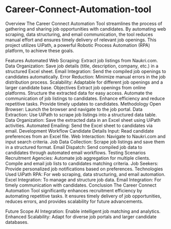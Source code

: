 # Career-Connect-Automation-tool

Overview
The Career Connect Automation Tool streamlines the process of gathering and sharing job opportunities with candidates. By automating web scraping, data structuring, and email communication, the tool reduces manual effort and ensures timely delivery of relevant job openings. This project utilizes UiPath, a powerful Robotic Process Automation (RPA) platform, to achieve these goals.

Features
Automated Web Scraping: Extract job listings from Naukri.com.
Data Organization: Save job details (title, description, company, etc.) in a structured Excel sheet.
Email Integration: Send the compiled job openings to candidates automatically.
Error Reduction: Minimize manual errors in the job distribution process.
Scalability: Adaptable for different job openings and a larger candidate base.
Objectives
Extract job openings from online platforms.
Structure the extracted data for easy access.
Automate the communication of job listings to candidates.
Enhance efficiency and reduce repetitive tasks.
Provide timely updates to candidates.
Methodology
Open Browser: Launch the browser and navigate to the job portal.
Data Extraction: Use UiPath to scrape job listings into a structured data table.
Data Organization: Save the extracted data in an Excel sheet using UiPath activities.
Automated Emailing: Send the Excel sheet to candidates via email.
Development Workflow
Candidate Details Input: Read candidate preferences from an Excel file.
Web Interaction: Navigate to Naukri.com and input search criteria.
Job Data Collection: Scrape job listings and save them in a structured format.
Email Dispatch: Send compiled job data to candidates through automated email workflows.
Testing Scenarios
Recruitment Agencies:
Automate job aggregation for multiple clients.
Compile and email job lists to candidates matching criteria.
Job Seekers:
Provide personalized job notifications based on preferences.
Technologies Used
UiPath RPA: For web scraping, data structuring, and email automation.
Excel Integration: To manage and structure job data.
Email Integration: For timely communication with candidates.
Conclusion
The Career Connect Automation Tool significantly enhances recruitment efficiency by automating repetitive tasks. It ensures timely delivery of job opportunities, reduces errors, and provides scalability for future advancements.

Future Scope
AI Integration: Enable intelligent job matching and analytics.
Enhanced Scalability: Adapt for diverse job portals and larger candidate databases.
